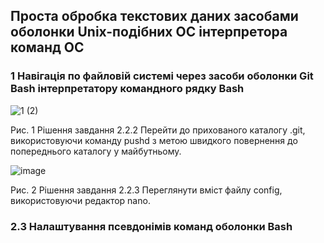 ## Проста обробка текстових даних засобами оболонки Unix-подібних ОС інтерпретора команд ОС
### 1 Навігація по файловій системі через засоби оболонки Git Bash інтерпретатору командного рядку Bash

![1 (2)](https://github.com/MarselaBiak/WebAR-Example/assets/159937068/96cbfb31-f307-4020-9e5a-1f0b614d6421)

Рис. 1 Рішення завдання 2.2.2 Перейти до прихованого каталогу .git, використовуючи команду pushd з метою
швидкого повернення до попереднього каталогу у майбутньому.

![image](https://github.com/MarselaBiak/WebAR-Example/assets/159937068/aec0eb50-a86f-4aa3-abb1-4d2e37b59cea)

Рис. 2 Рішення завдання 2.2.3 Переглянути вміст файлу config, використовуючи редактор nano.
### 2.3 Налаштування псевдонімів команд оболонки Bash
